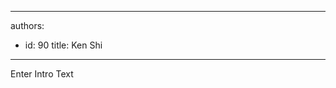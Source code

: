 

---
authors:
  - id: 90
    title: Ken Shi
---




<span class='intro'> Enter Intro Text<br> </span>

<p>​​<br></p>


